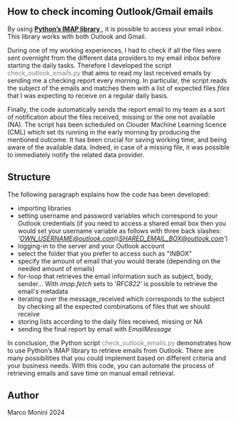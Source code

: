 ## How to check incoming Outlook/Gmail emails
By using [**Python’s IMAP library** ](https://docs.python.org/3/library/imaplib.html), it is possible to access your email inbox. This library works with both Outlook and Gmail.

During one of my working experiences, I had to check if all the files were sent overnight from the different data providers to my email inbox before starting the daily tasks. Therefore I developed the script <span style="color: grey">check_outlook_emails.py</span> that aims to read my last received emails by sending me a checking report every morning. In particular, the script reads the subject of the emails and matches them with a list of expected files *files* that I was expecting to receive on a regular daily basis.

Finally, the code automatically sends the report email to my team as a sort of notification about the files received, missing or the one not available (NA). The script has been scheduled on Clouder Machine Learning licence (CML) which set its running in the early morning by producing the mentioned outcome. It has been crucial for saving working time, and being aware of the available data. Indeed, in case of a missing file, it was possible to immediately notify the related data provider.

## Structure
The following paragraph explains how the code has been developed:
- importing libraries
- setting username and password variables which correspond to your Outlook credentials (if you need to access a shared email box then you would set your username variable as follows with three back slashes: *'OWN_USERNAME@outlook.com\\\SHARED_EMAIL_BOX@outlook.com'*)
- logging-in to the server and your Outlook account
- select the folder that you prefer to access such as "INBOX"
- specify the amount of email that you would iterate (depending on the needed amount of emails)
- for-loop that retrieves the email information such as subject, body, sender... With *imap.fetch* sets to *'RFC822'* is possible to retrieve the email's metadata
- iterating over the message_received which corresponds to the subject by checking all the expected combinations of files that we should receive
- storing lists according to the daily files received, missing or NA
- sending the final report by email with *EmailMessage*

In conclusion, the Python script <span style="color: grey">check_outlook_emails.py</span> demonstrates how to use Python’s IMAP library to retrieve emails from Outlook. There are many possibilities that you could implement based on different criteria and your business needs. With this code, you can automate the process of retrieving emails and save time on manual email retrieval.

## Author
Marco Monini 2024
